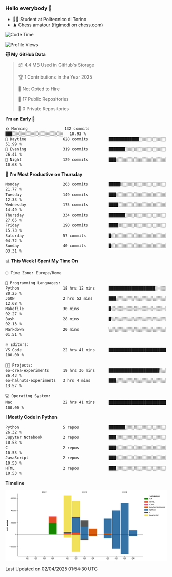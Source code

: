 ### Hello everybody 👋
- 🧑‍🎓 Student at Politecnico di Torino
- ♟ Chess amatour (figimodi on chess.com)

<!--
[![Figimodi's GitHub stats](https://github-readme-stats.vercel.app/api?username=figimodi&rank_icon=github&show_icons=true&include_all_commits=true)](https://github.com/figimodi/github-readme-stats)

![Top Langs](https://github-readme-stats.vercel.app/api/top-langs/?username=figimodi&layout=compact&)

[![Figimodi's WakaTime stats](https://github-readme-stats.vercel.app/api/wakatime?username=figimodi)](https://github.com/figimodi/github-readme-stats)
-->

<!--START_SECTION:waka-->
![Code Time](http://img.shields.io/badge/Code%20Time-627%20hrs%2032%20mins-blue)

![Profile Views](http://img.shields.io/badge/Profile%20Views-5-blue)

**🐱 My GitHub Data** 

> 📦 4.4 MB Used in GitHub's Storage 
 > 
> 🏆 1 Contributions in the Year 2025
 > 
> 🚫 Not Opted to Hire
 > 
> 📜 17 Public Repositories 
 > 
> 🔑 0 Private Repositories 
 > 
**I'm an Early 🐤** 

```text
🌞 Morning                132 commits         ███░░░░░░░░░░░░░░░░░░░░░░   10.93 % 
🌆 Daytime                628 commits         █████████████░░░░░░░░░░░░   51.99 % 
🌃 Evening                319 commits         ███████░░░░░░░░░░░░░░░░░░   26.41 % 
🌙 Night                  129 commits         ███░░░░░░░░░░░░░░░░░░░░░░   10.68 % 
```
📅 **I'm Most Productive on Thursday** 

```text
Monday                   263 commits         █████░░░░░░░░░░░░░░░░░░░░   21.77 % 
Tuesday                  149 commits         ███░░░░░░░░░░░░░░░░░░░░░░   12.33 % 
Wednesday                175 commits         ████░░░░░░░░░░░░░░░░░░░░░   14.49 % 
Thursday                 334 commits         ███████░░░░░░░░░░░░░░░░░░   27.65 % 
Friday                   190 commits         ████░░░░░░░░░░░░░░░░░░░░░   15.73 % 
Saturday                 57 commits          █░░░░░░░░░░░░░░░░░░░░░░░░   04.72 % 
Sunday                   40 commits          █░░░░░░░░░░░░░░░░░░░░░░░░   03.31 % 
```


📊 **This Week I Spent My Time On** 

```text
🕑︎ Time Zone: Europe/Rome

💬 Programming Languages: 
Python                   18 hrs 12 mins      ████████████████████░░░░░   80.25 % 
JSON                     2 hrs 52 mins       ███░░░░░░░░░░░░░░░░░░░░░░   12.68 % 
Makefile                 30 mins             █░░░░░░░░░░░░░░░░░░░░░░░░   02.27 % 
Bash                     28 mins             █░░░░░░░░░░░░░░░░░░░░░░░░   02.13 % 
Markdown                 20 mins             ░░░░░░░░░░░░░░░░░░░░░░░░░   01.51 % 

🔥 Editors: 
VS Code                  22 hrs 41 mins      █████████████████████████   100.00 % 

🐱‍💻 Projects: 
eo-crea-experiments      19 hrs 36 mins      ██████████████████████░░░   86.43 % 
eo-halnuts-experiments   3 hrs 4 mins        ███░░░░░░░░░░░░░░░░░░░░░░   13.57 % 

💻 Operating System: 
Mac                      22 hrs 41 mins      █████████████████████████   100.00 % 
```

**I Mostly Code in Python** 

```text
Python                   5 repos             ███████░░░░░░░░░░░░░░░░░░   26.32 % 
Jupyter Notebook         2 repos             ███░░░░░░░░░░░░░░░░░░░░░░   10.53 % 
C                        2 repos             ███░░░░░░░░░░░░░░░░░░░░░░   10.53 % 
JavaScript               2 repos             ███░░░░░░░░░░░░░░░░░░░░░░   10.53 % 
HTML                     2 repos             ███░░░░░░░░░░░░░░░░░░░░░░   10.53 % 
```



**Timeline**

![Lines of Code chart](https://raw.githubusercontent.com/figimodi/figimodi/main/assets/bar_graph.png)


 Last Updated on 02/04/2025 01:54:30 UTC
<!--END_SECTION:waka-->

<!--
**figimodi/figimodi** is a ✨ _special_ ✨ repository because its `README.md` (this file) appears on your GitHub profile.

Here are some ideas to get you started:

- 🔭 I’m currently working on ...
- 🌱 I’m currently learning ...
- 👯 I’m looking to collaborate on ...
- 🤔 I’m looking for help with ...
- 💬 Ask me about ...
- 📫 How to reach me: ...
- 😄 Pronouns: ...
- ⚡ Fun fact: ...
-->
